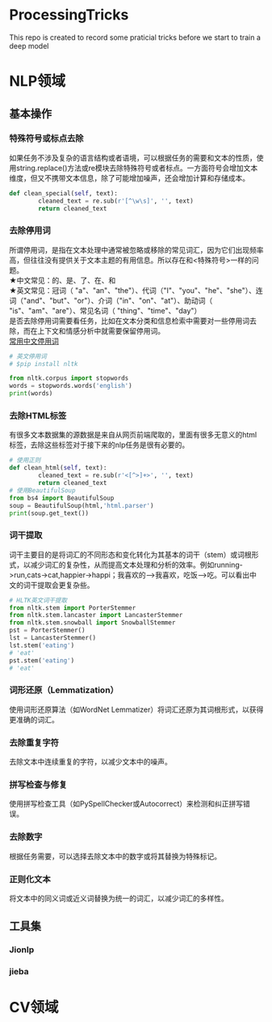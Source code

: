 # ProcessingTricks
This repo is created to record some praticial tricks before we start to train a deep model
# NLP领域
## 基本操作
### 特殊符号或标点去除
如果任务不涉及复杂的语言结构或者语境，可以根据任务的需要和文本的性质，使用string.replace()方法或re模块去除特殊符号或者标点。一方面符号会增加文本维度，但又不携带文本信息，除了可能增加噪声，还会增加计算和存储成本。  
```python
def clean_special(self, text): 
        cleaned_text = re.sub(r'[^\w\s]', '', text)
        return cleaned_text
```
### 去除停用词
所谓停用词，是指在文本处理中通常被忽略或移除的常见词汇，因为它们出现频率高，但往往没有提供关于文本主题的有用信息。所以存在和<特殊符号>一样的问题。   
★中文常见：的、是、了、在、和  
★英文常见：冠词（ "a"、"an"、"the"）、代词（"I"、"you"、"he"、"she"）、连词（"and"、"but"、"or"）、介词（"in"、"on"、"at"）、助动词（ "is"、"am"、"are"）、常见名词（ "thing"、"time"、"day"）  
是否去除停用词需要看任务，比如在文本分类和信息检索中需要对一些停用词去除，而在上下文和情感分析中就需要保留停用词。  
[常用中文停用词](https://github.com/goto456/stopwords)
```python
# 英文停用词
# $pip install nltk

from nltk.corpus import stopwords
words = stopwords.words('english')
print(words)
```


### 去除HTML标签
有很多文本数据集的源数据是来自从网页前端爬取的，里面有很多无意义的html标签，去除这些标签对于接下来的nlp任务是很有必要的。  
```python
# 使用正则
def clean_html(self, text):
        cleaned_text = re.sub(r'<[^>]+>', '', text)
        return cleaned_text
# 使用BeautifulSoup
from bs4 import BeautifulSoup
soup = BeautifulSoup(html,'html.parser')
print(soup.get_text())
```
### 词干提取
词干主要目的是将词汇的不同形态和变化转化为其基本的词干（stem）或词根形式，以减少词汇的复杂性，从而提高文本处理和分析的效率。例如running->run,cats->cat,happier->happi；我喜欢的——>我喜欢，吃饭——>吃。可以看出中文的词干提取会更复杂些。  
```python
# HLTK英文词干提取
from nltk.stem import PorterStemmer
from nltk.stem.lancaster import LancasterStemmer
from nltk.stem.snowball import SnowballStemmer
pst = PorterStemmer() 
lst = LancasterStemmer()
lst.stem('eating')
# 'eat'
pst.stem('eating')
# 'eat'
```
### 词形还原（Lemmatization）
使用词形还原算法（如WordNet Lemmatizer）将词汇还原为其词根形式，以获得更准确的词汇。  

### 去除重复字符
去除文本中连续重复的字符，以减少文本中的噪声。  

### 拼写检查与修复
使用拼写检查工具（如PySpellChecker或Autocorrect）来检测和纠正拼写错误。  

### 去除数字
根据任务需要，可以选择去除文本中的数字或将其替换为特殊标记。  

### 正则化文本
将文本中的同义词或近义词替换为统一的词汇，以减少词汇的多样性。  



## 工具集
### Jionlp

### jieba

# CV领域
